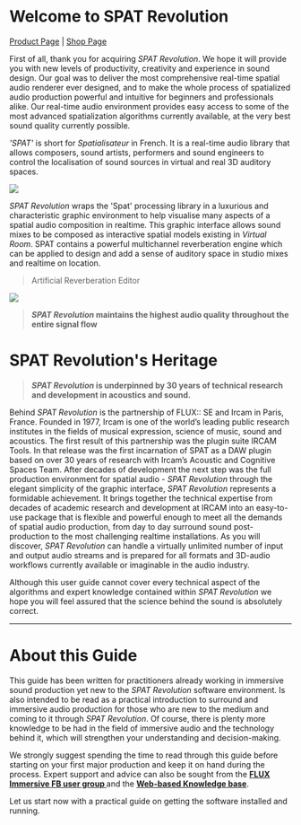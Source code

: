 # Welcome to SPAT Revolution
[Product Page](https://www.flux.audio/project/spat-revolution/)
| [Shop Page](https://shop.flux.audio/en_US/products/spat-revolution)

First of all, thank you for acquiring _SPAT Revolution_. 
We hope it will provide you with new levels of productivity, creativity and experience in sound design. 
Our goal was to deliver the most comprehensive real-time spatial audio renderer ever designed, and to make the whole process of spatialized audio production powerful and intuitive for beginners and professionals alike. 
Our real-time audio environment provides easy access to some of the most advanced spatialization algorithms currently available, at the very best sound quality currently possible.

_'SPAT'_ is short for _Spatialisateur_ in French. 
It is a real-time audio library that allows composers, sound artists, performers and sound engineers to control the localisation of sound sources in virtual and real 3D auditory spaces.

![](https://media.githubusercontent.com/media/FLUX-SE/doc_images/main/SpatR/Room/NicePage.png)

<!-- TODO: update the image -->

_SPAT Revolution_ wraps the 'Spat' processing library in a luxurious and characteristic graphic environment to help visualise many aspects of a spatial audio composition in realtime. 
This graphic interface allows sound mixes to be composed as interactive spatial models existing in _Virtual Room_. 
SPAT contains a powerful multichannel reverberation engine which can be applied to design and add a sense of auditory space in studio mixes and realtime on location.

> Artificial Reverberation Editor

![](https://media.githubusercontent.com/media/FLUX-SE/doc_images/main/SpatR/Room/Reverbation.png)

<!-- TODO: update the image -->

> **_SPAT Revolution_ maintains the highest audio quality throughout the entire signal flow**
# SPAT Revolution's Heritage

> **_SPAT Revolution_ is underpinned by 30 years of technical research and development in acoustics and sound.**

Behind _SPAT Revolution_ is the partnership of FLUX:: SE and Ircam in Paris, France. 
Founded in 1977, Ircam is one of the world’s leading public research institutes in the fields of musical expression, science of music, sound and acoustics. 
The first result of this partnership was the plugin suite IRCAM Tools. 
In that release was the first incarnation of SPAT as a DAW plugin based on over 30 years of research with Ircam’s Acoustic and Cognitive Spaces Team. 
After decades of development the next step was the full production environment for spatial audio - _SPAT Revolution_ through the elegant simplicity of the graphic interface, _SPAT Revolution_ represents a formidable achievement. 
It brings together the technical expertise from decades of academic research and development at IRCAM into an easy-to-use package that is flexible and powerful enough to meet all the demands of spatial audio production, from day to day surround sound post-production to the most challenging realtime installations. 
As you will discover, _SPAT Revolution_ can handle a virtually unlimited number of input and output audio streams and is prepared for all formats and 3D-audio workflows currently available or imaginable in the audio industry.

Although this user guide cannot cover every technical aspect of the algorithms and expert knowledge contained within _SPAT Revolution_ we hope you will feel assured that the science behind the sound is absolutely correct.

---

# About this Guide

This guide has been written for practitioners already working in immersive sound production yet new to the _SPAT Revolution_ software environment. 
Is also intended to be read as a practical introduction to surround and immersive audio production for those who are new to the medium and coming to it through _SPAT Revolution_. 
Of course, there is plenty more knowledge to be had in the field of immersive audio and the technology behind it, which will strengthen your understanding and decision-making.

We strongly suggest spending the time to read through this guide before starting on your first major production and keep it on hand during the process. 
Expert support and advice can also be sought from the  **[FLUX Immersive FB user group ](https://www.facebook.com/groups/fluximmersive.usergroup/)** and the **[Web-based Knowledge base](https://www.flux.audio/knowledge-base/category/spat-revolution/)**.

Let us start now with a practical guide on getting the software installed and running.